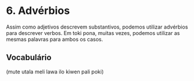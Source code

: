 # 6. Advérbios

Assim como adjetivos descrevem substantivos, podemos utilizar advérbios para descrever verbos. Em toki pona, muitas vezes, podemos utilizar as mesmas palavras para ambos os casos.

## Vocabulário

(mute utala meli lawa ilo kiwen pali poki)
